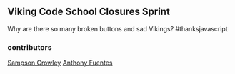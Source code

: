## Viking Code School Closures Sprint

Why are there so many broken buttons and sad Vikings? #thanksjavascript

### contributors

[Sampson Crowley](https://github.com/SampsonCrowley)
[Anthony Fuentes](https://github.com/anthonyfuentes)
